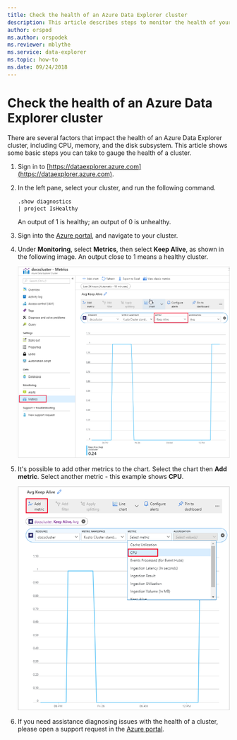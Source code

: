 ```yaml
---
title: Check the health of an Azure Data Explorer cluster
description: This article describes steps to monitor the health of your Azure Data Explorer cluster.
author: orspod
ms.author: orspodek
ms.reviewer: mblythe
ms.service: data-explorer
ms.topic: how-to
ms.date: 09/24/2018
---
```


# Check the health of an Azure Data Explorer cluster

There are several factors that impact the health of an Azure Data Explorer cluster, including CPU, memory, and the disk subsystem. This article shows some basic steps you can take to gauge the health of a cluster.

1. Sign in to [https://dataexplorer.azure.com](https://dataexplorer.azure.com).

1. In the left pane, select your cluster, and run the following command.

    ```Kusto
    .show diagnostics
    | project IsHealthy
    ```
    An output of 1 is healthy; an output of 0 is unhealthy.

1. Sign into the [Azure portal](https://portal.azure.com), and navigate to your cluster.

1. Under **Monitoring**, select **Metrics**, then select **Keep Alive**, as shown in the following image. An output close to 1 means a healthy cluster.

    ![Cluster Keep Alive metric](media/check-cluster-health/portal-metrics.png)

1. It's possible to add other metrics to the chart. Select the chart then **Add metric**. Select another metric - this example shows **CPU**.

    ![Add metric](media/check-cluster-health/add-metric.png)

1. If you need assistance diagnosing issues with the health of a cluster, please open a support request in the [Azure portal](https://portal.azure.com/#blade/Microsoft_Azure_Support/HelpAndSupportBlade/overview).